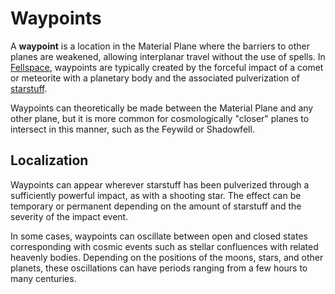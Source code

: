 # Waypoints

A **waypoint** is a location in the Material Plane where the barriers to other planes are weakened, allowing interplanar travel without the use of spells. In [Fellspace](../../astronomy/fellspace), waypoints are typically created by the forceful impact of a comet or meteorite with a planetary body and the associated pulverization of [starstuff](../../artifacts/starstuff).

Waypoints can theoretically be made between the Material Plane and any other plane, but it is more common for cosmologically "closer" planes to intersect in this manner, such as the Feywild or Shadowfell.

## Localization

Waypoints can appear wherever starstuff has been pulverized through a sufficiently powerful impact, as with a shooting star. The effect can be temporary or permanent depending on the amount of starstuff and the severity of the impact event.

In some cases, waypoints can oscillate between open and closed states corresponding with cosmic events such as stellar confluences with related heavenly bodies. Depending on the positions of the moons, stars, and other planets, these oscillations can have periods ranging from a few hours to many centuries.
